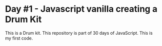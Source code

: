 # Day #1 - Javascript vanilla creating a Drum Kit

This is a Drum kit. This repository is part of 30 days of JavaScript. This is my first code.
